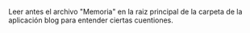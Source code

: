 
Leer antes el archivo "Memoria" en la raiz principal de la carpeta de la aplicación blog para entender ciertas cuentiones.
